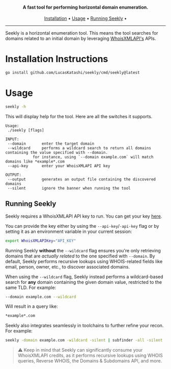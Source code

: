 <h4 align="center">A fast tool for performing horizontal domain enumeration.</h4>

<p align="center">
  <a href="#installation-instructions">Installation</a> •
  <a href="#usage">Usage</a> •
  <a href="#running-seekly">Running Seekly</a> •
</p>

---

Seekly is a horizontal enumeration tool. This means the tool searches for domains related to an initial domain by leveraging [WhoisXMLAPI's](https://www.whoisxmlapi.com/) APIs.

# Installation Instructions
```sh
go install github.com/LucasKatashi/seekly/cmd/seekly@latest
```

# Usage
```sh
seekly -h
```

This will display help for the tool. Here are all the switches it supports.
```console
Usage:
 ./seekly [flags]

INPUT:
 --domain		enter the target domain
 --wildcard		performs a wildcard search to return all domains containing the value specified with --domain.
            for instance, using `--domain example.com` will match domains like *example*.com
 --api-key		enter your WhoisXMLAPI API key

OUTPUT:
 --output		generates an output file containing the discovered domains
 --silent		ignore the banner when running the tool
```

## Running Seekly
Seekly requires a WhoisXMLAPI API key to run. You can get your key [here](https://user.whoisxmlapi.com/products).

You can provide the key either by using the `--api-key`/`-api-key` flag or by setting it as an environment variable in your current session:
```sh
export WhoisXMLAPIKey="API_KEY"
```

Running Seekly **without** the `--wildcard` flag ensures you're only retrieving domains that are *actually related* to the one specified with `--domain`. By default, Seekly performs recursive lookups using WHOIS-related fields like email, person, owner, etc., to discover associated domains.

When using the `--wildcard` flag, Seekly instead performs a wildcard-based search for **any** domain containing the given domain value, restricted to the same TLD. For example:
```sh
--domain example.com --wildcard
```

Will result in a query like:
```sh
*example*.com
```

Seekly also integrates seamlessly in toolchains to further refine your recon. For example:
```sh
seekly -domain example.com -wildcard -silent | subfinder -all -silent | httpx -fr -mc 200 -t 150 -silent | katana -jc -jsl -d 4 -c 20 -silent --output example.txt
```

> ⚠️ Keep in mind that Seekly can significantly consume your WhoisXMLAPI credits, as it performs recursive lookups using WHOIS queries, Reverse WHOIS, the Domains & Subdomains API, and more.
